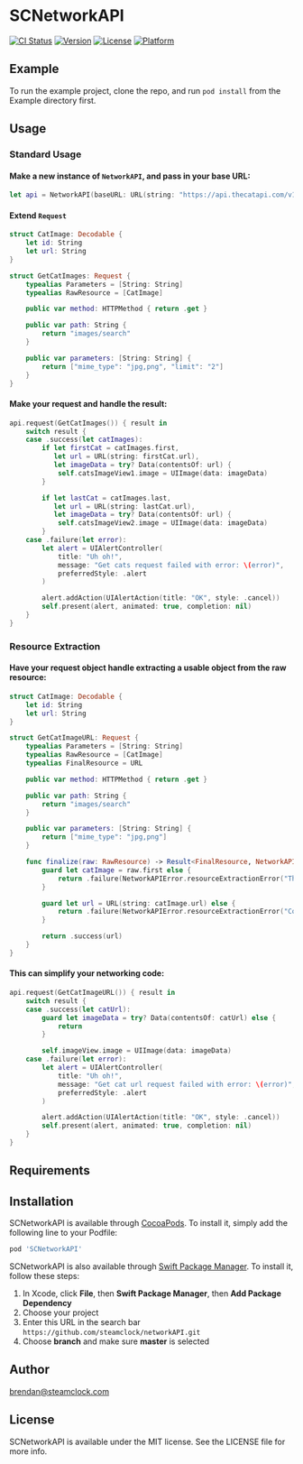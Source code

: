 # SCNetworkAPI

[![CI Status](https://img.shields.io/travis/blensink192@gmail.com/SCNetworkAPI.svg?style=flat)](https://travis-ci.org/blensink192@gmail.com/SCNetworkAPI)
[![Version](https://img.shields.io/cocoapods/v/SCNetworkAPI.svg?style=flat)](https://cocoapods.org/pods/SCNetworkAPI)
[![License](https://img.shields.io/cocoapods/l/SCNetworkAPI.svg?style=flat)](https://cocoapods.org/pods/SCNetworkAPI)
[![Platform](https://img.shields.io/cocoapods/p/SCNetworkAPI.svg?style=flat)](https://cocoapods.org/pods/SCNetworkAPI)

## Example

To run the example project, clone the repo, and run `pod install` from the Example directory first.

## Usage

### Standard Usage

#### Make a new instance of `NetworkAPI`, and pass in your base URL:
```swift
let api = NetworkAPI(baseURL: URL(string: "https://api.thecatapi.com/v1/")!)
```

#### Extend `Request`
```swift
struct CatImage: Decodable {
    let id: String
    let url: String
}

struct GetCatImages: Request {
    typealias Parameters = [String: String]
    typealias RawResource = [CatImage]

    public var method: HTTPMethod { return .get }

    public var path: String {
        return "images/search"
    }

    public var parameters: [String: String] {
        return ["mime_type": "jpg,png", "limit": "2"]
    }
}
```

#### Make your request and handle the result:
```swift
api.request(GetCatImages()) { result in
    switch result {
    case .success(let catImages):
        if let firstCat = catImages.first,
           let url = URL(string: firstCat.url),
           let imageData = try? Data(contentsOf: url) {
            self.catsImageView1.image = UIImage(data: imageData)
        }

        if let lastCat = catImages.last,
           let url = URL(string: lastCat.url),
           let imageData = try? Data(contentsOf: url) {
            self.catsImageView2.image = UIImage(data: imageData)
        }
    case .failure(let error):
        let alert = UIAlertController(
            title: "Uh oh!",
            message: "Get cats request failed with error: \(error)",
            preferredStyle: .alert
        )

        alert.addAction(UIAlertAction(title: "OK", style: .cancel))
        self.present(alert, animated: true, completion: nil)
    }
}
```

### Resource Extraction

#### Have your request object handle extracting a usable object from the raw resource:

```swift
struct CatImage: Decodable {
    let id: String
    let url: String
}

struct GetCatImageURL: Request {
    typealias Parameters = [String: String]
    typealias RawResource = [CatImage]
    typealias FinalResource = URL

    public var method: HTTPMethod { return .get }

    public var path: String {
        return "images/search"
    }

    public var parameters: [String: String] {
        return ["mime_type": "jpg,png"]
    }

    func finalize(raw: RawResource) -> Result<FinalResource, NetworkAPIError> {
        guard let catImage = raw.first else {
            return .failure(NetworkAPIError.resourceExtractionError("The CatImage array is empty"))
        }

        guard let url = URL(string: catImage.url) else {
            return .failure(NetworkAPIError.resourceExtractionError("Could not build URL from CatImage url string"))
        }

        return .success(url)
    }
}
```

#### This can simplify your networking code:

```swift
api.request(GetCatImageURL()) { result in
    switch result {
    case .success(let catUrl):
        guard let imageData = try? Data(contentsOf: catUrl) else {
            return
        }

        self.imageView.image = UIImage(data: imageData)
    case .failure(let error):
        let alert = UIAlertController(
            title: "Uh oh!",
            message: "Get cat url request failed with error: \(error)",
            preferredStyle: .alert
        )

        alert.addAction(UIAlertAction(title: "OK", style: .cancel))
        self.present(alert, animated: true, completion: nil)
    }
}
```

## Requirements

## Installation

SCNetworkAPI is available through [CocoaPods](https://cocoapods.org). To install
it, simply add the following line to your Podfile:

```ruby
pod 'SCNetworkAPI'
```

SCNetworkAPI is also available through [Swift Package Manager](https://swift.org/package-manager/). To install it, follow these steps:

1. In Xcode, click **File**, then **Swift Package Manager**, then **Add Package Dependency**
2. Choose your project
3. Enter this URL in the search bar `https://github.com/steamclock/networkAPI.git`
4. Choose **branch** and make sure **master** is selected

## Author

brendan@steamclock.com

## License

SCNetworkAPI is available under the MIT license. See the LICENSE file for more info.
